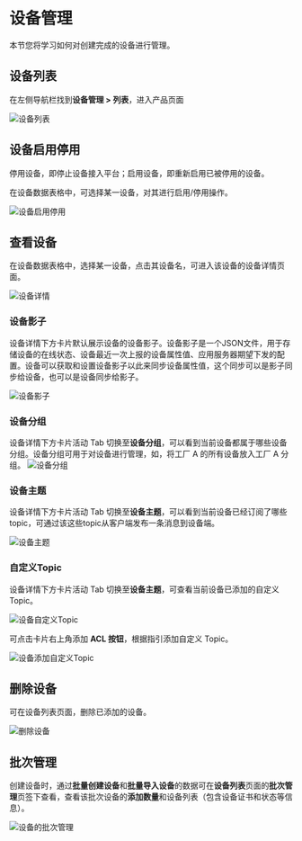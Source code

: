 # 设备管理

本节您将学习如何对创建完成的设备进行管理。

## 设备列表

在左侧导航栏找到**设备管理 > 列表**，进入产品页面

![设备列表](./_assets/devices.png)

## 设备启用停用

停用设备，即停止设备接入平台；启用设备，即重新启用已被停用的设备。

在设备数据表格中，可选择某一设备，对其进行启用/停用操作。

![设备启用停用](./_assets/device_enable_disable.gif)

## 查看设备

在设备数据表格中，选择某一设备，点击其设备名，可进入该设备的设备详情页面。

![设备详情](./_assets/device_detail.png)

### 设备影子

设备详情下方卡片默认展示设备的设备影子。设备影子是一个JSON文件，用于存储设备的在线状态、设备最近一次上报的设备属性值、应用服务器期望下发的配置。设备可以获取和设置设备影子以此来同步设备属性值，这个同步可以是影子同步给设备，也可以是设备同步给影子。

![设备影子](./_assets/device_shadow.png)

### 设备分组

设备详情下方卡片活动 Tab 切换至**设备分组**，可以看到当前设备都属于哪些设备分组。设备分组可用于对设备进行管理，如，将工厂 A 的所有设备放入工厂 A 分组。
![设备分组](./_assets/device_group.png)

### 设备主题

设备详情下方卡片活动 Tab 切换至**设备主题**，可以看到当前设备已经订阅了哪些topic，可通过该这些topic从客户端发布一条消息到设备端。

![设备主题](./_assets/device_sub_topic.png)

### 自定义Topic

设备详情下方卡片活动 Tab 切换至**设备主题**，可查看当前设备已添加的自定义Topic。

![设备自定义Topic](./_assets/device_custom_topic.png)

可点击卡片右上角添加 **ACL 按钮**，根据指引添加自定义 Topic。

![设备添加自定义Topic](./_assets/device_add_custom_topic.png)

## 删除设备

可在设备列表页面，删除已添加的设备。

![删除设备](./_assets/device_delete.png)

## 批次管理

创建设备时，通过**批量创建设备**和**批量导入设备**的数据可在**设备列表**页面的**批次管理**页签下查看，查看该批次设备的**添加数量**和设备列表（包含设备证书和状态等信息）。

![设备的批次管理](./_assets/device_batch_management.png)

